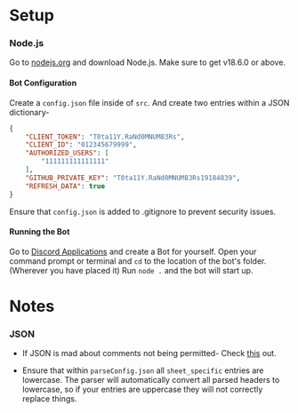 # Setup

### Node.js
Go to [nodejs.org](https://nodejs.org/en/download) and download Node.js.
Make sure to get v18.6.0 or above.

#### Bot Configuration
Create a `config.json` file inside of `src`. And create two entries within a JSON dictionary-
```json
{
    "CLIENT_TOKEN": "T0ta11Y.RaNd0MNUM83Rs",
    "CLIENT_ID": "012345679999",
    "AUTHORIZED_USERS": [
        "111111111111111"
    ],
    "GITHUB_PRIVATE_KEY": "T0ta11Y.RaNd0MNUM83Rs19184839",
    "REFRESH_DATA": true
}
```
Ensure that `config.json` is added to .gitignore to prevent security issues.

#### Running the Bot
Go to [Discord Applications](https://discord.com/developers/applications) and create a Bot for yourself. 
Open your command prompt or terminal and `cd` to the location of the bot's folder. (Wherever you have placed it)
Run `node .` and the bot will start up.

# Notes

### JSON
- If JSON is mad about comments not being permitted- Check [this](https://stackoverflow.com/questions/47834825/in-vs-code-disable-error-comments-are-not-permitted-in-json) out.

- Ensure that within `parseConfig.json` all `sheet_specific` entries are lowercase. The parser will automatically convert all parsed headers to lowercase, so if your entries are uppercase they will not correctly replace things.
